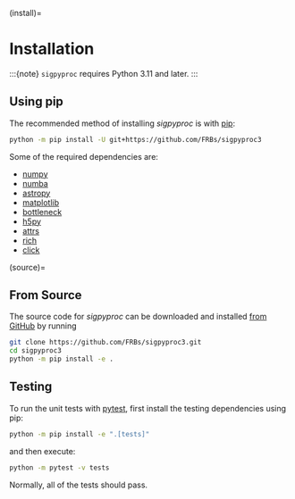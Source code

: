 (install)=

# Installation

:::{note}
`sigpyproc` requires Python 3.11 and later.
:::

## Using pip

The recommended method of installing *sigpyproc* is with [pip](https://pip.pypa.io):

```bash
python -m pip install -U git+https://github.com/FRBs/sigpyproc3
```

Some of the required dependencies are:

- [numpy](https://numpy.org)
- [numba](https://numba.pydata.org)
- [astropy](https://www.astropy.org)
- [matplotlib](https://matplotlib.org)
- [bottleneck](https://bottleneck.readthedocs.io)
- [h5py](https://docs.h5py.org/en/stable/)
- [attrs](https://attrs.org)
- [rich](https://rich.readthedocs.io)
- [click](https://click.palletsprojects.com/en/latest/)

(source)=

## From Source

The source code for *sigpyproc* can be downloaded and installed [from GitHub](https://github.com/FRBs/sigpyproc3) by running

```bash
git clone https://github.com/FRBs/sigpyproc3.git
cd sigpyproc3
python -m pip install -e .
```

## Testing

To run the unit tests with [pytest](https://docs.pytest.org),
first install the testing dependencies using pip:

```bash
python -m pip install -e ".[tests]"
```

and then execute:

```bash
python -m pytest -v tests
```

Normally, all of the tests should pass.

